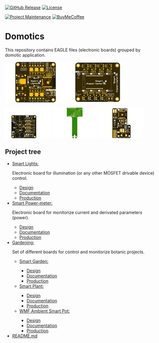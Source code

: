 [![GitHub Release][releases-shield]][releases]
[![License][license-shield]](LICENSE)

[![Project Maintenance][maintenance-shield]][maintenance]
[![BuyMeCoffee][buymecoffee-shield]][buymecoffee]

# Domotics


This repository contains EAGLE files (electronic boards) grouped by domotic application.
<p float="left">
   <img src="https://github.com/JGAguado/Domotics/blob/master/Smart_Lights/Documentation/Images/Top.png" width="40%">
   <img src="https://github.com/JGAguado/Domotics/blob/master/Smart_Power-meter/Documentation/Images/Top.png" width="40%">   
</p>
<p float="left">
   <img src="https://github.com/JGAguado/Domotics/blob/master/Gardening/Smart_Garden/Documentation/Images/Top.png" width="30%">
   <img src="https://github.com/JGAguado/Domotics/blob/master/Gardening/Smart_Plant/Documentation/Images/SmartPlant_1_top.png" width="30%">   
   <img src="https://github.com/JGAguado/Domotics/blob/master/Gardening/WMF_Ambient_SmartPot/Documentation/Images/Top.png" width="30%">
</p>

## Project tree

<ul>
  <li> <a href="./Smart_Lights">Smart Lights:</a>
     <p> Electronic board for illumination (or any other MOSFET drivable device) control. </p>
    <ul>
      <li><a href="./Smart_Lights/Design/">Design</a></li>
      <li><a href="./Smart_Lights/Documentation/">Documentation</a></li>
      <li><a href="./Smart_Lights/Production/">Production</a></li>
    </ul>
  </li>
   
  <li> <a href="./Smart_Power-meter">Smart Power-meter:</a>
     <p> Electronic board for monitorize current and derivated parameters (power). </p>
    <ul>
      <li><a href="./Smart_Power-meter/Design/">Design</a></li>
      <li><a href="./Smart_Power-meter/Documentation/">Documentation</a></li>
      <li><a href="./Smart_Power-meter/Production/">Production</a></li>
    </ul>
  </li>
  <li> <a href="./Gardening/">Gardening:</a>
     <p> Set of different boards for control and monitorize botanic projects. </p>
    <ul>
      <li><a href="./Gardening/Smart_Garden/">Smart Garden:</a></li> 
      <ul>
         <li><a href="./Gardening/Smart_Garden/Design/">Design</a></li>
         <li><a href="./Gardening/Smart_Garden/Documentation/">Documentation</a></li>
         <li><a href="./Gardening/Smart_Garden/Production/">Production</a></li>
      </ul>
      <li><a href="./Gardening/Smart_Plant">Smart Plant:</a></li>
      <ul>
         <li><a href="./Gardening/Smart_Plant/Design/">Design</a></li>
         <li><a href="./Gardening/Smart_Plant/Documentation/">Documentation</a></li>
         <li><a href="./Gardening/Smart_Plant/Production/">Production</a></li>
      </ul>
      <li><a href="./Gardening/WMF_Ambient_SmartPot/">WMF Ambient Smart Pot:</a></li>
      <ul>
         <li><a href="./Gardening/WMF_Ambient_SmartPot/Design/">Design</a></li>
         <li><a href="./Gardening/WMF_Ambient_SmartPot/Documentation/">Documentation</a></li>
         <li><a href="./Gardening/WMF_Ambient_SmartPot/Production/">Production</a></li>
      </ul>
    </ul>
  </li>

  <li><a href="./README.md">README.md</a></li>

</ul>

[releases-shield]: https://img.shields.io/github/release/JGAguado/Domotics.svg?style=for-the-badge
[releases]: https://github.com/JGAguado/Fuel_Tracker/releases

[license-shield]: https://img.shields.io/github/license/JGAguado/Domotics.svg?style=for-the-badge

[maintenance-shield]: https://img.shields.io/badge/maintainer-J.%20G.%20Aguado-blue.svg?style=for-the-badge
[maintenance]: https://github.com/JGAguado

[buymecoffee-shield]: https://img.shields.io/badge/buy%20me%20a%20coffee-support-yellow.svg?style=for-the-badge
[buymecoffee]: https://www.buymeacoffee.com/J.G.Aguado

